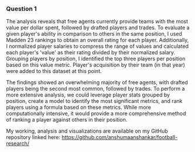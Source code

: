 ### Question 1
The analysis reveals that free agents currently provide teams with the most value per dollar spent, followed by drafted players and trades. To evaluate a given player's ability in comparison to others in the same position, I used Madden 23 rankings to obtain an overall rating for each player. Additionally, I normalized player salaries to compress the range of values and calculated each player's 'value' as their rating divided by their normalized salary. Grouping players by position, I identified the top three players per position based on this value metric. Player's acquisition by their team (in that year) were added to this dataset at this point.

The findings showed an overwhelming majority of free agents, with drafted players being the second most common, followed by trades. To perform a more extensive analysis, we could leverage player stats grouped by position, create a model to identify the most significant metrics, and rank players using a formula based on these metrics. While more computationally intensive, it would provide a more comprehensive method of ranking a player against others in their position. 

My working, analysis and visualizations are available on my GitHub repository linked here: <a> https://github.com/anshumaanshankar/football-research/ </a>
